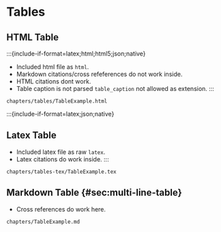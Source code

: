 # Tables

## HTML Table

:::{include-if-format=latex;html;html5;json;native}
- Included html file as `html`.
- Markdown citations/cross refeferences do not work inside.
- HTML citations dont work.
- Table caption is not parsed `table_caption` not allowed as extension.
:::
```{.include format=html+tex_math_dollars .var-replace include-if-format=latex;html;html5;json;native}
chapters/tables/TableExample.html
```

:::{include-if-format=latex;json;native}
## Latex Table
- Included latex file as raw `latex`.
- Latex citations do work inside.
:::

```{.include format=latex raw=true include-if-format=latex;json;native}
chapters/tables-tex/TableExample.tex
```

## Markdown Table {#sec:multi-line-table}

- Cross references do work here.
```{.include}
chapters/TableExample.md
```
